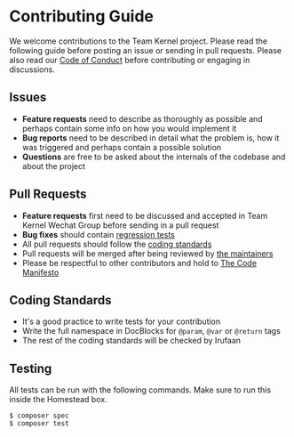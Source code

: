 # Contributing Guide

We welcome contributions to the Team Kernel project. Please read the following guide before posting an issue or sending in pull requests. Please also read our [Code of Conduct](code_of_conduct.md) before contributing or engaging in discussions.

## Issues

- **Feature requests** need to describe as thoroughly as possible and perhaps contain some info on how you would implement it
- **Bug reports** need to be described in detail what the problem is, how it was triggered and perhaps contain a possible solution
- **Questions** are free to be asked about the internals of the codebase and about the project

## Pull Requests

- **Feature requests** first need to be discussed and accepted in Team Kernel Wechat Group before sending in a pull request
- **Bug fixes** should contain [regression tests](https://laracasts.com/lessons/regression-testing)
- All pull requests should follow the [coding standards](#coding-standards)
- Pull requests will be merged after being reviewed by [the maintainers](readme.md#maintainers)
- Please be respectful to other contributors and hold to [The Code Manifesto](http://codemanifesto.com/)

## Coding Standards

- It's a good practice to write tests for your contribution
- Write the full namespace in DocBlocks for `@param`, `@var` or `@return` tags
- The rest of the coding standards will be checked by Irufaan

## Testing

All tests can be run with the following commands. Make sure to run this inside the Homestead box.

    $ composer spec
    $ composer test
